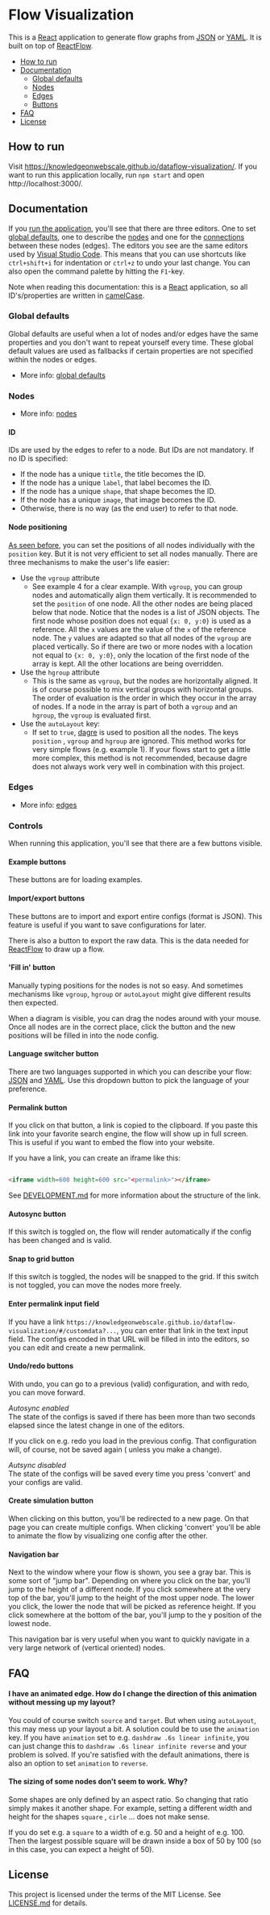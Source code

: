 <!-- omit in toc -->

# Flow Visualization

This is a [React] application to generate flow graphs from [JSON] or [YAML].
It is built on top of [ReactFlow].

- [How to run](#how-to-run)
- [Documentation](#documentation)
    - [Global defaults](#global-defaults)
    - [Nodes](#nodes)
    - [Edges](#edges)
    - [Buttons](#buttons)
- [FAQ](#faq)
- [License](#license)

## How to run

Visit https://knowledgeonwebscale.github.io/dataflow-visualization/. If you want to run this application locally,
run `npm start`
and open http://localhost:3000/.

## Documentation

If you [run the application](#how-to-run), you'll see that there are three editors. One to
set [global defaults](#global-defaults), one to describe the [nodes](#nodes) and one for the [connections](#edges)
between these nodes (edges). The editors you see are the same editors used
by [Visual Studio Code](https://code.visualstudio.com/).
This means that you can use shortcuts like `ctrl+shift+i` for indentation or `ctrl+z` to undo your last change. You can
also open the command palette by hitting the `F1`-key.

Note when reading this documentation: this is a [React] application, so all ID's/properties are
written in [camelCase](https://en.wikipedia.org/wiki/Camel_case).

### Global defaults

Global defaults are useful when a lot of nodes and/or edges have the same properties and you don't want to repeat
yourself every time. These global default values are used as fallbacks if certain properties are not specified within
the
nodes or edges.

* More info: [global defaults](schemas/docs/globaldefaults-doc.md)

### Nodes

* More info: [nodes](schemas/docs/nodes-doc.md)

#### ID

IDs are used by the edges to refer to a node. But IDs are not mandatory. If no ID is specified:

* If the node has a unique `title`, the title becomes the ID.
* If the node has a unique `label`, that label becomes the ID.
* If the node has a unique `shape`, that shape becomes the ID.
* If the node has a unique `image`, that image becomes the ID.
* Otherwise, there is no way (as the end user) to refer to that node.

#### Node positioning

[As seen before](#nodes), you can set the positions of all nodes individually with the `position` key. But it is not
very efficient to set all nodes manually. There are three mechanisms to make the user's life easier:

- Use the `vgroup` attribute
    - See example 4 for a clear example. With `vgroup`, you can group nodes and automatically align them vertically. It
      is recommended to set the `position` of one node. All the other nodes are being placed below that node. Notice
      that the nodes is a list of JSON objects. The first node whose position does not equal `{x: 0, y:0}` is used as a
      reference. All the `x` values are the value of the `x` of the reference node. The `y` values are adapted so that
      all nodes of the `vgroup` are placed vertically. So if there are two or more nodes with a location not equal
      to `{x: 0, y:0}`, only the location of the first node of the array is kept. All the other locations are being
      overridden.
- Use the `hgroup` attribute
    - This is the same as `vgroup`, but the nodes are horizontally aligned. It is of course possible to mix vertical
      groups with horizontal groups. The order of evaluation is the order in which they occur in the array of nodes. If
      a node in the array is part of both a `vgroup` and an `hgroup`, the `vgroup` is evaluated first.
- Use the `autoLayout` key:
    - If set to `true`, [dagre](https://github.com/dagrejs/dagre) is used to position all the nodes. The keys `position`
      , `vgroup` and `hgroup` are ignored. This method works for very simple flows (e.g. example 1). If your flows start
      to get a little more complex, this method is not recommended, because dagre does not always work very well in
      combination with this project.

### Edges

* More info: [edges](schemas/docs/edges-doc.md)

### Controls

When running this application, you'll see that there are a few buttons visible.

#### Example buttons

These buttons are for loading examples.

#### Import/export buttons

These buttons are to import and export entire configs (format is JSON). This feature is useful if you want to save
configurations for later.

There is also a button to export the raw data. This is the data needed for [ReactFlow] to draw up a flow.

#### 'Fill in' button

Manually typing positions for the nodes is not so easy. And sometimes mechanisms like `vgroup`, `hgroup` or `autoLayout`
might give different results then expected.

When a diagram is visible, you can drag the nodes around with your mouse. Once all nodes are in the correct place, click
the button and the new positions will be filled in into the node config.

#### Language switcher button

There are two languages supported in which you can describe your flow: [JSON] and [YAML]. Use this dropdown button to
pick the language of your preference.

#### Permalink button

If you click on that button, a link is copied to the clipboard. If you paste this link into your favorite search engine,
the flow will show up in full screen. This is useful if you want to embed the flow into your website.

If you have a link, you can create an iframe like this:

```html

<iframe width=600 height=600 src="<permalink>"></iframe>

```

See [DEVELOPMENT.md](DEVELOPMENT.md#permalink) for more information about the structure of the link.

#### Autosync button

If this switch is toggled on, the flow will render automatically if the config has been changed and is valid.

#### Snap to grid button

If this switch is toggled, the nodes will be snapped to the grid. If this switch is not toggled, you can move the nodes
more freely.

#### Enter permalink input field

If you have a link `https://knowledgeonwebscale.github.io/dataflow-visualization/#/customdata?...`, you can enter that
link in the text input field. The configs encoded in that URL will be filled in into the editors, so you can edit and
create a new permalink.

#### Undo/redo buttons

With undo, you can go to a previous (valid) configuration, and with redo, you can move forward.

*Autosync enabled*  
The state of the configs is saved if there has been more than two seconds elapsed since the latest change in one of
the editors.

If you click on e.g. redo you load in the previous config. That configuration will, of course, not be saved again (
unless you make a change).

*Autsync disabled*  
The state of the configs will be saved every time you press 'convert' and your configs are valid.

#### Create simulation button

When clicking on this button, you'll be redirected to a new page. On that page you can create multiple configs. When
clicking 'convert' you'll be able to animate the flow by visualizing one config after the other.

#### Navigation bar

Next to the window where your flow is shown, you see a gray bar. This is some sort of "jump bar". Depending on where
you click on the bar, you'll jump to the height of a different node. If you click somewhere at the very top of the bar,
you'll jump to the height of the most upper node. The lower you click, the lower the node that will be picked as
reference height. If you click somewhere at the bottom of the bar, you'll jump to the y position of the lowest node.

This navigation bar is very useful when you want to quickly navigate in a very large network of (vertical oriented)
nodes.

## FAQ

#### I have an animated edge. How do I change the direction of this animation without messing up my layout?

You could of course switch `source` and `target`. But when using `autoLayout`, this may mess up your layout a bit. A
solution could be to use the `animation` key. If you have `animation` set to e.g. `dashdraw .6s linear infinite`, you
can just change this to `dashdraw .6s linear infinite reverse` and your problem is solved. If you're satisfied with the
default animations, there is also an option to set `animation` to `reverse`.

#### The sizing of some nodes don't seem to work. Why?

Some shapes are only defined by an aspect ratio. So changing that ratio simply makes it another shape. For example,
setting a
different width and height for the shapes `square`
, `cirle` ... does not make sense.

If you do set e.g. a `square` to a width of e.g. 50 and a height of e.g. 100. Then the largest possible square will be
drawn inside a box of 50 by 100 (so in this case, you can expect a height of 50).

## License

This project is licensed under the terms of the MIT License. See [LICENSE.md](LICENSE.md) for details.


[JSON]: https://www.json.org/

[YAML]: https://yaml.org/

[React]: https://reactjs.org/

[ReactFlow]: https://reactflow.dev/
